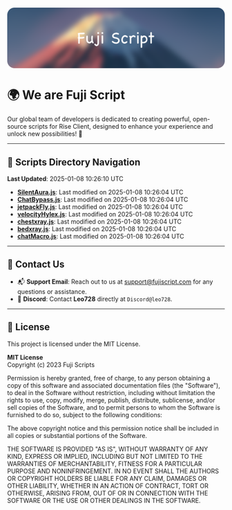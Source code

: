 ![Banner](.github/b.webp)

# 🌍 **We are Fuji Script**

Our global team of developers is dedicated to creating powerful, open-source scripts for Rise Client, designed to enhance your experience and unlock new possibilities! 🌟

---
<!-- SCRIPTS_NAVIGATION_START -->
## 📂 **Scripts Directory Navigation**

**Last Updated**: 2025-01-08 10:26:10 UTC

- **[SilentAura.js](scripts/SilentAura.js)**: Last modified on 2025-01-08 10:26:04 UTC
- **[ChatBypass.js](scripts/ChatBypass.js)**: Last modified on 2025-01-08 10:26:04 UTC
- **[jetpackFly.js](scripts/jetpackFly.js)**: Last modified on 2025-01-08 10:26:04 UTC
- **[velocityHylex.js](scripts/velocityHylex.js)**: Last modified on 2025-01-08 10:26:04 UTC
- **[chestxray.js](scripts/chestxray.js)**: Last modified on 2025-01-08 10:26:04 UTC
- **[bedxray.js](scripts/bedxray.js)**: Last modified on 2025-01-08 10:26:04 UTC
- **[chatMacro.js](scripts/chatMacro.js)**: Last modified on 2025-01-08 10:26:04 UTC

<!-- SCRIPTS_NAVIGATION_END -->

---

## 💬 **Contact Us**  
- 📬 **Support Email**: Reach out to us at [support@fujiscript.com](mailto:support@fujiscript.com) for any questions or assistance.  
- 💬 **Discord**: Contact **Leo728** directly at `Discord@leo728`.

---

## 📜 **License**

This project is licensed under the MIT License.  

**MIT License**  
Copyright (c) 2023 Fuji Scripts  

Permission is hereby granted, free of charge, to any person obtaining a copy of this software and associated documentation files (the "Software"), to deal in the Software without restriction, including without limitation the rights to use, copy, modify, merge, publish, distribute, sublicense, and/or sell copies of the Software, and to permit persons to whom the Software is furnished to do so, subject to the following conditions:  

The above copyright notice and this permission notice shall be included in all copies or substantial portions of the Software.  

THE SOFTWARE IS PROVIDED "AS IS", WITHOUT WARRANTY OF ANY KIND, EXPRESS OR IMPLIED, INCLUDING BUT NOT LIMITED TO THE WARRANTIES OF MERCHANTABILITY, FITNESS FOR A PARTICULAR PURPOSE AND NONINFRINGEMENT. IN NO EVENT SHALL THE AUTHORS OR COPYRIGHT HOLDERS BE LIABLE FOR ANY CLAIM, DAMAGES OR OTHER LIABILITY, WHETHER IN AN ACTION OF CONTRACT, TORT OR OTHERWISE, ARISING FROM, OUT OF OR IN CONNECTION WITH THE SOFTWARE OR THE USE OR OTHER DEALINGS IN THE SOFTWARE.  
